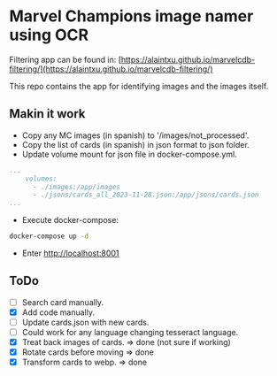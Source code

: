 # Marvel Champions image namer using OCR

Filtering app can be found in: [https://alaintxu.github.io/marvelcdb-filtering/](https://alaintxu.github.io/marvelcdb-filtering/)

This repo contains the app for identifying images and the images itself.

## Makin it work

* Copy any MC images (in spanish) to '/images/not_processed'.
* Copy the list of cards (in spanish) in json format to json folder.
* Update volume mount for json file in docker-compose.yml.

```yml
...
    volumes:
      - ./images:/app/images
      - ./jsons/cards_all_2023-11-28.json:/app/jsons/cards.json
...
```

* Execute docker-compose:

```bash
docker-compose up -d
```

* Enter [http://localhost:8001](http://localhost:8001)

## ToDo

* [ ] Search card manually.
* [x] Add code manually.
* [ ] Update cards.json with new cards.
* [ ] Could work for any language changing tesseract language.
* [x] Treat back images of cards. => done (not sure if working)
* [x] Rotate cards before moving => done
* [x] Transform cards to webp. => done
